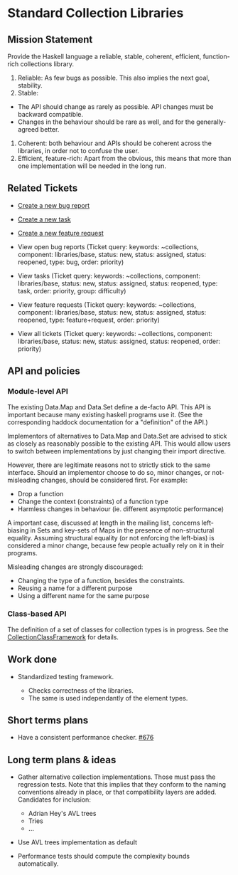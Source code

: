 # Standard Collection Libraries


## Mission Statement



Provide the Haskell language a reliable, stable, coherent, efficient, function-rich collections library.


1. Reliable: As few bugs as possible. This also implies the next goal, stability.
1. Stable: 

  - The API should change as rarely as possible. API changes must be backward compatible.
  - Changes in the behaviour should be rare as well, and for the generally-agreed better.

1. Coherent: both behaviour and APIs should be coherent across the libraries, in order not to confuse the user.
1. Efficient, feature-rich: Apart from the obvious, this means that more than one implementation will be needed in the long run.

## Related Tickets


- [Create a new bug report](/trac/ghc/trac/ghc/newticket?version=6.4.1&keywords=collections&component=libraries/base&type=bug)
- [Create a new task](/trac/ghc/trac/ghc/newticket?version=6.4.1&keywords=collections&component=libraries/base&type=task)
- [Create a new feature request](/trac/ghc/trac/ghc/newticket?version=6.4.1&keywords=collections&component=libraries/base&type=feature+request)

- View open bug reports (Ticket query: keywords: \~collections,
  component: libraries/base, status: new, status: assigned, status: reopened,
  type: bug, order: priority)
- View tasks (Ticket query: keywords: \~collections, component: libraries/base,
  status: new, status: assigned, status: reopened, type: task, order: priority,
  group: difficulty)
- View feature requests (Ticket query: keywords: \~collections,
  component: libraries/base, status: new, status: assigned, status: reopened,
  type: feature+request, order: priority)

- View all tickets (Ticket query: keywords: \~collections,
  component: libraries/base, status: new, status: assigned, status: reopened,
  order: priority)

## API and policies


### Module-level API



The existing Data.Map and Data.Set define a de-facto API. This API is important because many existing haskell programs use it. (See the corresponding haddock documentation for a "definition" of the API.)



Implementors of alternatives to Data.Map and Data.Set are advised to stick as closely as reasonably possible to the existing API. This would allow users to switch between implementations by just changing their import directive.



However, there are legitimate reasons not to strictly stick to the same interface. Should an implementor choose to do so, minor changes, or not-misleading changes, should be considered first. For example:


- Drop a function
- Change the context (constraints) of a function type
- Harmless changes in behaviour (ie. different asymptotic performance)


A important case, discussed at length in the mailing list, concerns left-biasing in Sets and key-sets of Maps in the presence of non-structural equality. Assuming structural equality (or not enforcing the left-bias) is considered a minor change, because few people actually rely on it in their programs.



Misleading changes are strongly discouraged:


- Changing the type of a function, besides the constraints.
- Reusing a name for a different purpose
- Using a different name for the same purpose

### Class-based API



The definition of a set of classes for collection types is in progress.
See the [CollectionClassFramework](collection-class-framework) for details.


## Work done


- Standardized testing framework. 

  - Checks correctness of the libraries.
  - The same is used independantly of the element types.

## Short terms plans


- Have a consistent performance checker. [\#676](https://gitlab.staging.haskell.org/ghc/ghc/issues/676)


 


## Long term plans & ideas



 


- Gather alternative collection implementations. Those must pass the regression tests. Note that this implies that they conform to the naming conventions already in place, or that compatibility layers are added.
  Candidates for inclusion:

  - Adrian Hey's AVL trees
  - Tries
  - ...
- Use AVL trees implementation as default
- Performance tests should compute the complexity bounds automatically.

